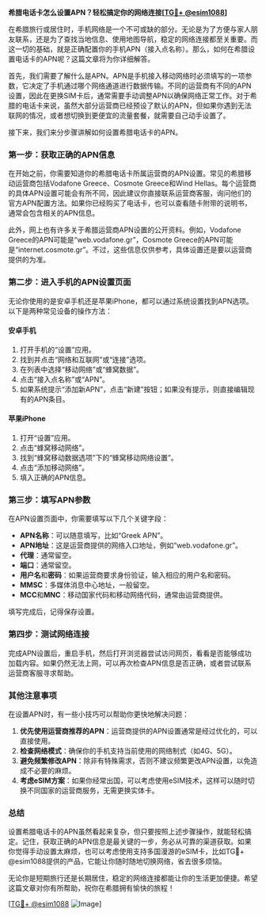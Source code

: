 **希腊电话卡怎么设置APN？轻松搞定你的网络连接[[TG💪+ @esim1088](https://t.me/s/esim1088)]**

在希腊旅行或居住时，手机网络是一个不可或缺的部分。无论是为了方便与家人朋友联系，还是为了查找当地信息、使用地图导航，稳定的网络连接都至关重要。而这一切的基础，就是正确配置你的手机APN（接入点名称）。那么，如何在希腊设置电话卡的APN呢？这篇文章将为你详细解答。

首先，我们需要了解什么是APN。APN是手机接入移动网络时必须填写的一项参数，它决定了手机通过哪个网络通道进行数据传输。不同的运营商有不同的APN设置，因此在更换SIM卡后，通常需要手动调整APN以确保网络正常工作。对于希腊的电话卡来说，虽然大部分运营商已经预设了默认的APN，但如果你遇到无法联网的情况，或者想切换到更便宜的流量套餐，就需要自己动手设置了。

接下来，我们来分步骤讲解如何设置希腊电话卡的APN。

### **第一步：获取正确的APN信息**
在开始之前，你需要知道你的希腊电话卡所属运营商的APN设置。常见的希腊移动运营商包括Vodafone Greece、Cosmote Greece和Wind Hellas。每个运营商的具体APN设置可能会有所不同，因此建议你直接联系运营商客服，询问他们的官方APN配置方法。如果你已经购买了电话卡，也可以查看随卡附带的说明书，通常会包含相关的APN信息。

此外，网上也有许多关于希腊运营商APN设置的公开资料。例如，Vodafone Greece的APN可能是“web.vodafone.gr”，Cosmote Greece的APN可能是“internet.cosmote.gr”。不过，这些信息仅供参考，具体设置还是要以运营商提供的为准。

### **第二步：进入手机的APN设置页面**
无论你使用的是安卓手机还是苹果iPhone，都可以通过系统设置找到APN选项。以下是两种常见设备的操作方法：

#### **安卓手机**
1. 打开手机的“设置”应用。
2. 找到并点击“网络和互联网”或“连接”选项。
3. 在列表中选择“移动网络”或“蜂窝数据”。
4. 点击“接入点名称”或“APN”。
5. 如果系统提示“添加新APN”，点击“新建”按钮；如果没有提示，则直接编辑现有的APN条目。

#### **苹果iPhone**
1. 打开“设置”应用。
2. 点击“蜂窝移动网络”。
3. 找到“蜂窝移动数据选项”下的“蜂窝移动网络设置”。
4. 点击“添加移动网络”。
5. 填入正确的APN信息。

### **第三步：填写APN参数**
在APN设置页面中，你需要填写以下几个关键字段：
- **APN名称**：可以随意填写，比如“Greek APN”。
- **APN地址**：这是运营商提供的网络入口地址，例如“web.vodafone.gr”。
- **代理**：通常留空。
- **端口**：通常留空。
- **用户名**和**密码**：如果运营商要求身份验证，输入相应的用户名和密码。
- **MMSC**：多媒体消息中心地址，一般留空。
- **MCC**和**MNC**：移动国家代码和移动网络代码，通常由运营商提供。

填写完成后，记得保存设置。

### **第四步：测试网络连接**
完成APN设置后，重启手机，然后打开浏览器尝试访问网页，看看是否能够成功加载内容。如果仍然无法上网，可以再次检查APN信息是否正确，或者尝试联系运营商客服寻求帮助。

### **其他注意事项**
在设置APN时，有一些小技巧可以帮助你更快地解决问题：
1. **优先使用运营商推荐的APN**：运营商提供的APN设置通常是经过优化的，可以直接使用。
2. **检查网络模式**：确保你的手机支持当前使用的网络制式（如4G、5G）。
3. **避免频繁修改APN**：除非有特殊需求，否则不建议频繁更改APN设置，以免造成不必要的麻烦。
4. **考虑eSIM方案**：如果你经常出国，可以考虑使用eSIM技术，这样可以随时切换不同国家的运营商服务，无需更换实体卡。

### **总结**
设置希腊电话卡的APN虽然看起来复杂，但只要按照上述步骤操作，就能轻松搞定。记住，获取正确的APN信息是最关键的一步，务必从可靠的渠道获取。如果你觉得手动设置太麻烦，也可以考虑使用支持多国漫游的eSIM卡，比如TG💪+ @esim1088提供的产品，它能让你随时随地切换网络，省去很多烦恼。

无论你是短期旅行还是长期居住，稳定的网络连接都能让你的生活更加便捷。希望这篇文章对你有所帮助，祝你在希腊拥有愉快的旅程！

[[TG💪+ @esim1088](https://t.me/s/esim1088) ![Image](https://i.postimg.cc/4NQfJmqS/Snipaste-2025-05-13-00-14-12.png)]
